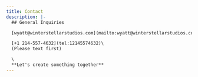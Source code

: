 ```yaml
---
title: Contact
description: |-
  ## General Inquiries

  [wyatt@winterstellarstudios.com](mailto:wyatt@winterstellarstudios.com)

  [+1 214-557-4632](tel:12145574632)\
  (Please text first)

  \
  **Let's create something together**
---
```

